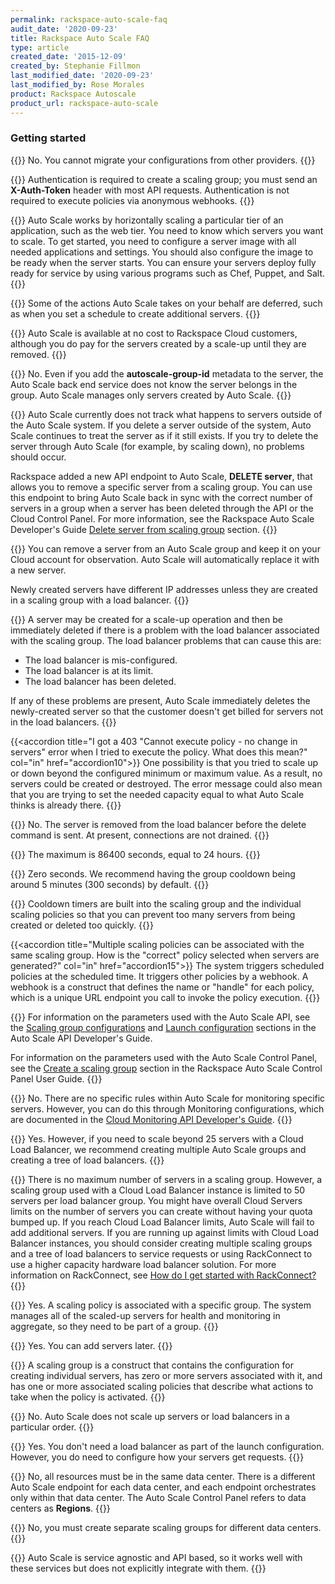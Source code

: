 ```yaml
---
permalink: rackspace-auto-scale-faq
audit_date: '2020-09-23'
title: Rackspace Auto Scale FAQ
type: article
created_date: '2015-12-09'
created_by: Stephanie Fillmon
last_modified_date: '2020-09-23'
last_modified_by: Rose Morales
product: Rackspace Autoscale
product_url: rackspace-auto-scale
---
```


### Getting started

{{<accordion title="Is there an easy path to migrate from other autoscaling products such as Rightscale?" col="in" href="accordion1">}}
No. You cannot migrate your configurations from other providers.
{{</accordion>}}

{{<accordion title="Is authentication required for Auto Scale?" col="in" href="accordion2">}}
Authentication is required to create a scaling group; you must send
an **X-Auth-Token** header with most API requests. Authentication is not
required to execute policies via anonymous webhooks.
{{</accordion>}}

{{<accordion title="What do I need to do to get started using Auto Scale?" col="in" href="accordion3">}}
Auto Scale works by horizontally scaling a particular tier of an
application, such as the web tier. You need to know which servers
you want to scale. To get started, you need to configure a server image
with all needed applications and settings. You should also configure the image
to be ready when the server starts. You can ensure your
servers deploy fully ready for service by using various programs such as
Chef, Puppet, and Salt.
{{</accordion>}}

{{<accordion title="How do I know what actions are taken by Auto Scale on my behalf?" col="in" href="accordion4">}}
Some of the actions Auto Scale takes on your behalf are deferred, such as
when you set a schedule to create additional servers.
{{</accordion>}}

{{<accordion title="How much does the Rackspace Auto Scale service cost?" col="in" href="accordion5">}}
Auto Scale is available at no cost to Rackspace Cloud customers,
although you do pay for the servers created by a scale-up until they are
removed.
{{</accordion>}}

{{<accordion title="Can I add an existing server to an Auto Scale group?" col="in" href="accordion6">}}
No. Even if you add the **autoscale-group-id** metadata to the server,
the Auto Scale back end service does not know the server belongs in the
group. Auto Scale manages only servers created by Auto Scale.
{{</accordion>}}

{{<accordion title="What happens if I delete an Auto Scale server through the API or the Cloud Control Panel?" col="in" href="accordion7">}}
Auto Scale currently does not track what happens to servers outside of
the Auto Scale system. If you delete a server outside of the system,
Auto Scale continues to treat the server as if it still exists. If
you try to delete the server through Auto Scale (for example, by
scaling down), no problems should occur.

Rackspace added a new API endpoint to Auto Scale, **DELETE server**, that
allows you to remove a specific server from a scaling group. You can use
this endpoint to bring Auto Scale back in sync with the correct number
of servers in a group when a server has been deleted through the API or
the Cloud Control Panel. For more information, see the Rackspace Auto
Scale Developer's Guide [Delete server from scaling
group](https://docs.rackspace.com/docs/autoscale/v1/developer-guide/#delete-server-from-scaling-group)
section.
{{</accordion>}}

{{<accordion title="Can I suspend servers and restore them quickly to the same IP address?" col="in" href="accordion8">}}
You can remove a server from an Auto Scale group and keep it on your Cloud
account for observation. Auto Scale will automatically replace it with a new
server.

Newly created servers have different IP addresses unless they are created in a
scaling group with a load balancer.
{{</accordion>}}

{{<accordion title="Why might I see a server get created and then immediately destroyed?" col="in" href="accordion9">}}
A server may be created for a scale-up operation and then be immediately
deleted if there is a problem with the load balancer associated with the
scaling group. The load balancer problems that can cause this are:

- The load balancer is mis-configured.
- The load balancer is at its limit.
- The load balancer has been deleted.

If any of these problems are present, Auto Scale immediately deletes the
newly-created server so that the customer doesn't get billed for servers not
in the load balancers.
{{</accordion>}}

{{<accordion title="I got a 403 \"Cannot execute policy - no change in servers\" error when I tried to execute the policy. What does this mean?" col="in" href="accordion10">}}
One possibility is that you tried to scale up or down beyond the
configured minimum or maximum value. As a result, no servers could be
created or destroyed. The error message could also mean that you are
trying to set the needed capacity equal to what Auto Scale thinks is
already there.
{{</accordion>}}

{{<accordion title="Does Auto Scale drain connections on a node behind a load balancer as a server (LBaaS) before removing it from a pool?" col="in" href="accordion11">}}
No. The server is removed from the load balancer before the delete
command is sent. At present, connections are not drained.
{{</accordion>}}

{{<accordion title="What is the maximum amount of time you can set for a cooldown timer?" col="in" href="accordion12">}}
The maximum is 86400 seconds, equal to 24 hours.
{{</accordion>}}

{{<accordion title="What is the minimum amount of time you can set for a cooldown time?" col="in" href="accordion13">}}
Zero seconds. We recommend having the group cooldown being around 5
minutes (300 seconds) by default.
{{</accordion>}}

{{<accordion title="How does Auto Scale moderate conflicting events?" col="in" href="accordion14">}}
Cooldown timers are built into the scaling group and the individual
scaling policies so that you can prevent too many servers from being
created or deleted too quickly.
{{</accordion>}}

{{<accordion title="Multiple scaling policies can be associated with the same scaling group. How is the \"correct\" policy selected when servers are generated?" col="in" href="accordion15">}}
The system triggers scheduled policies at the scheduled time. It triggers other
policies by a webhook. A webhook is a construct that defines the name or "handle" for each
policy, which is a unique URL endpoint you call to invoke the policy execution.
{{</accordion>}}

{{<accordion title="What are the different configuration parameters for scaling groups?" col="in" href="accordion16">}}
For information on the parameters used with the Auto Scale API, see the
[Scaling group
configurations](https://docs.rackspace.com/docs/autoscale/v1/developer-guide/#document-api-operations/autoscale-groups)
and [Launch
configuration](https://docs.rackspace.com/docs/autoscale/v1/developer-guide/#document-api-operations/configurations)
sections in the Auto Scale API Developer's Guide.

For information on the parameters used with the Auto Scale Control
Panel, see the [Create a scaling
group](/support/how-to/rackspace-auto-scale-control-panel-user-guide-create-a-scaling-group)
section in the Rackspace Auto Scale Control Panel User Guide.
{{</accordion>}}

{{<accordion title="Are monitoring rules for the entire scaling group or can I monitor specific servers in the scaling group?" col="in" href="accordion17">}}
No. There are no specific rules within Auto Scale for monitoring
specific servers. However, you can do this through Monitoring
configurations, which are documented in the [Cloud Monitoring API
Developer's Guide](https://docs.rackspace.com/docs/cloud-monitoring/v1/developer-guide/).
{{</accordion>}}

{{<accordion title="Can I have multiple load balancers in a scaling group?" col="in" href="accordion18">}}
Yes. However, if you need to scale beyond 25 servers with a Cloud Load
Balancer, we recommend creating multiple Auto Scale groups and creating
a tree of load balancers.
{{</accordion>}}

{{<accordion title="Is there a limit to the number of servers I can have in a scaling group?" col="in" href="accordion19">}}
There is no maximum number of servers in a scaling group. However, a
scaling group used with a Cloud Load Balancer instance is limited to 50
servers per load balancer group. You might have overall Cloud Servers
limits on the number of servers you can create without having
your quota bumped up. If you reach Cloud Load Balancer limits, Auto
Scale will fail to add additional servers. If you are running up against
limits with Cloud Load Balancer instances, you should consider creating
multiple scaling groups and a tree of load balancers to service requests
or using RackConnect to use a higher capacity hardware load balancer
solution. For more information on RackConnect, see [How do I get started
with
RackConnect?](/support/how-to/introducing-rackconnect-v30/)
{{</accordion>}}

{{<accordion title="Do the servers that I'm going to automatically scale up have to be associated with a group? If so, why?" col="in" href="accordion20">}}
Yes. A scaling policy is associated with a specific group. The system manages
all of the scaled-up servers for health and monitoring in aggregate, so
they need to be part of a group.
{{</accordion>}}

{{<accordion title="Can I create a scaling group with no servers in it?" col="in" href="accordion21">}}
Yes. You can add servers later.
{{</accordion>}}

{{<accordion title="What is a scaling group?" col="in" href="accordion22">}}
A scaling group is a construct that contains the configuration for
creating individual servers, has zero or more servers associated with
it, and has one or more associated scaling policies that describe what
actions to take when the policy is activated.
{{</accordion>}}

{{<accordion title="Can I scale up servers in a particular order? For example, can I create a database server before creating a web server?" col="in" href="accordion23">}}
No. Auto Scale does not scale up servers or load balancers in a
particular order.
{{</accordion>}}

{{<accordion title="Is it possible for Auto Scale to create servers that are not attached to a load balancer?" col="in" href="accordion24">}}
Yes. You don't need a load balancer as part of the launch
configuration. However, you do need to configure how your servers get
requests.
{{</accordion>}}

{{<accordion title="Can Auto Scale add a server in ORD to a load balancer in the DFW data center, or use an image in DFW?" col="in" href="accordion25">}}
No, all resources must be in the same data center. There is a different
Auto Scale endpoint for each data center, and each endpoint orchestrates
only within that data center. The Auto Scale Control Panel refers to data
centers as **Regions**.
{{</accordion>}}

{{<accordion title="Can I use Auto Scale across data centers?" col="in" href="accordion26">}}
No, you must create separate scaling groups for different data centers.
{{</accordion>}}

{{<accordion title="How does Auto Scale integrate with image services or other automation services, such as Chef or Puppet?" col="in" href="accordion27">}}
Auto Scale is service agnostic and API based, so it works well with
these services but does not explicitly integrate with them.
{{</accordion>}}

